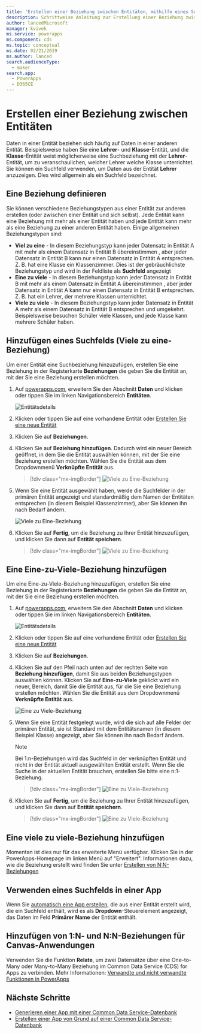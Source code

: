 ```yaml
---
title: 'Erstellen einer Beziehung zwischen Entitäten, mithilfe eines Suchfelds | Microsoft Docs'
description: Schrittweise Anleitung zur Erstellung einer Beziehung zwischen Entitäten in PowerApps mithilfe eines Suchfelds.
author: lancedMicrosoft
manager: kvivek
ms.service: powerapps
ms.component: cds
ms.topic: conceptual
ms.date: 02/21/2019
ms.author: lanced
search.audienceType:
  - maker
search.app:
  - PowerApps
  - D365CE
---
```


# <a name="create-a-relationship-between-entities"></a>Erstellen einer Beziehung zwischen Entitäten
Daten in einer Entität beziehen sich häufig auf Daten in einer anderen Entität. Beispielsweise haben Sie eine **Lehrer**- und **Klasse**-Entität, und die **Klasse**-Entität weist möglicherweise eine Suchbeziehung mit der **Lehrer**-Entität, um zu veranschaulichen, welcher Lehrer welche Klasse unterrichtet. Sie können ein Suchfeld verwenden, um Daten aus der Entität **Lehrer** anzuzeigen. Dies wird allgemein als ein Suchfeld bezeichnet.

## <a name="define-a-relationship"></a>Eine Beziehung definieren
Sie können verschiedene Beziehungstypen aus einer Entität zur anderen erstellen (oder zwischen einer Entität und sich selbst). Jede Entität kann eine Beziehung mit mehr als einer Entität haben und jede Entität kann mehr als eine Beziehung zu einer anderen Entität haben. Einige allgemeinen Beziehungstypen sind:

* **Viel zu eine** - In diesem Beziehungstyp kann jeder Datensatz in Entität A mit mehr als einem Datensatz in Entität B übereinstimmen , aber jeder Datensatz in Entität B kann nur einen Datensatz in Entität A entsprechen. Z. B. hat eine Klasse ein Klassenzimmer. Dies ist der gebräuchlichste Beziehungstyp und wird in der Feldliste als **Suchfeld** angezeigt
* **Eine zu viele** - In diesem Beziehungstyp kann jeder Datensatz in Entität B mit mehr als einem Datensatz in Entität A übereinstimmen , aber jeder Datensatz in Entität A kann nur einen Datensatz in Entität B entsprechen. Z. B. hat ein Lehrer, der mehrere Klassen unterrichtet.
* **Viele zu viele** - In diesem Beziehungstyp kann jeder Datensatz in Entität A mehr als einem Datensatz in Entität B entsprechen und umgekehrt. Beispielsweise besuchen Schüler viele Klassen, und jede Klasse kann mehrere Schüler haben.

## <a name="add-a-lookup-field-many-to-one-relationship"></a>Hinzufügen eines Suchfelds (Viele zu eine-Beziehung)

Um einer Entität eine Suchbeziehung hinzuzufügen, erstellen Sie eine Beziehung in der Registerkarte **Beziehungen** die geben Sie die Entität an, mit der Sie eine Beziehung erstellen möchten.

1. Auf [powerapps.com](https://web.powerapps.com/?utm_source=padocs&utm_medium=linkinadoc&utm_campaign=referralsfromdoc), erweitern Sie den Abschnitt **Daten** und klicken oder tippen Sie im linken Navigationsbereich **Entitäten**.

    ![Entitätsdetails](./media/data-platform-cds-create-entity/entitylist.png "Entitätsliste")

2. Klicken oder tippen Sie auf eine vorhandene Entität oder [Erstellen Sie eine neue Entität](data-platform-create-entity.md)

3. Klicken Sie auf **Beziehungen**.

4. Klicken Sie auf **Beziehung hinzufügen**. Dadurch wird ein neuer Bereich geöffnet, in dem Sie die Entität auswählen können, mit der Sie eine Beziehung erstellen möchten. Wählen Sie die Entität aus dem Dropdownmenü **Verknüpfte Entität** aus.

    > [!div class="mx-imgBorder"] 
    > ![Viele zu Eine-Beziehung](./media/data-platform-cds-newrelationship/manytoone-1.png "Viele zu Eine-Beziehung")

5. Wenn Sie eine Entität ausgewählt haben, werde die Suchfelder in der primären Entität angezeigt und standardmäßig dem Namen der Entitäten entsprechen (in diesem Beispiel Klassenzimmer), aber Sie können ihn nach Bedarf ändern.

    ![Viele zu Eine-Beziehung](./media/data-platform-cds-newrelationship/manytoone-2.png "Viele zu Eine-Beziehung")

6. Klicken Sie auf **Fertig**, um die Beziehung zu Ihrer Entität hinzuzufügen, und klicken Sie dann auf **Entität speichern**.

    > [!div class="mx-imgBorder"] 
    > ![Viele zu Eine-Beziehung](./media/data-platform-cds-newrelationship/manytoone-3.png "Viele zu Eine-Beziehung")

## <a name="add-a-one-to-many-relationship"></a>Eine Eine-zu-Viele-Beziehung hinzufügen

Um eine Eine-zu-Viele-Beziehung hinzuzufügen, erstellen Sie eine Beziehung in der Registerkarte **Beziehungen** die geben Sie die Entität an, mit der Sie eine Beziehung erstellen möchten.

1. Auf [powerapps.com](https://web.powerapps.com/?utm_source=padocs&utm_medium=linkinadoc&utm_campaign=referralsfromdoc), erweitern Sie den Abschnitt **Daten** und klicken oder tippen Sie im linken Navigationsbereich **Entitäten**.

    ![Entitätsdetails](./media/data-platform-cds-create-entity/entitylist.png "Entitätsliste")

2. Klicken oder tippen Sie auf eine vorhandene Entität oder [Erstellen Sie eine neue Entität](data-platform-create-entity.md)

3. Klicken Sie auf **Beziehungen**.

4. Klicken Sie auf den Pfeil nach unten auf der rechten Seite von **Beziehung hinzufügen**, damit Sie aus beiden Beziehungstypen auswählen können. Klicken Sie auf **Eine-zu-Viele** geklickt wird ein neuer, Bereich, damit Sie die Entität aus, für die Sie eine Beziehung erstellen möchten. Wählen Sie die Entität aus dem Dropdownmenü **Verknüpfte Entität** aus.

    ![Eine zu Viele-Beziehung](./media/data-platform-cds-newrelationship/onetomany-1.png "Eine zu viele-Beziehung")

5. Wenn Sie eine Entität festgelegt wurde, wird die sich auf alle Felder der primären Entität, sie ist Standard mit dem Entitätsnamen (in diesem Beispiel Klasse) angezeigt, aber Sie können ihn nach Bedarf ändern.

    > [!NOTE]
    > Bei 1:n-Beziehungen wird das Suchfeld in der verknüpften Entität und nicht in der Entität aktuell ausgewählten Entität erstellt. Wenn Sie die Suche in der aktuellen Entität brauchen, erstellen Sie bitte eine n:1-Beziehung.

    > [!div class="mx-imgBorder"] 
    > ![Eine zu Viele-Beziehung](./media/data-platform-cds-newrelationship/onetomany-2.png "Eine zu viele-Beziehung")

6. Klicken Sie auf **Fertig**, um die Beziehung zu Ihrer Entität hinzuzufügen, und klicken Sie dann auf **Entität speichern**.

    > [!div class="mx-imgBorder"] 
    > ![Eine zu Viele-Beziehung](./media/data-platform-cds-newrelationship/onetomany-3.png "Eine zu viele-Beziehung")

## <a name="add-a-many-to-many-relationship"></a>Eine viele zu viele-Beziehung hinzufügen

Momentan ist dies nur für das erweiterte Menü verfügbar. Klicken Sie in der PowerApps-Homepage im linken Menü auf "Erweitert". Informationen dazu, wie die Beziehung erstellt wird finden Sie unter [Erstellen von N:N-Beziehungen](/dynamics365/customer-engagement/customize/create-and-edit-nn-many-to-many-relationships)

## <a name="use-a-lookup-field-in-an-app"></a>Verwenden eines Suchfelds in einer App
Wenn Sie [automatisch eine App erstellen](../canvas-apps/data-platform-create-app.md), die aus einer Entität erstellt wird, die ein Suchfeld enthält, wird es als **Dropdown**-Steuerelement angezeigt, das Daten im Feld **Primärer Name** der Entität enthält.

## <a name="add-1n-and-nn-relationships-for-canvas-apps"></a>Hinzufügen von 1:N- und N:N-Beziehungen für Canvas-Anwendungen
Verwenden Sie die Funktion **Relate**, um zwei Datensätze über eine One-to-Many oder Many-to-Many Beziehung im Common Data Service (CDS) for Apps zu verbinden. Mehr Informationen: [Verwandte und nicht verwandte Funktionen in PowerApps](../canvas-apps/functions/function-relate-unrelate.md)

## <a name="next-steps"></a>Nächste Schritte
* [Generieren einer App mit einer Common Data Service-Datenbank](../canvas-apps/data-platform-create-app.md)
* [Erstellen einer App von Grund auf einer Common Data Service-Datenbank](../canvas-apps/data-platform-create-app-scratch.md)

